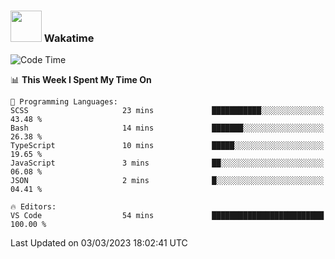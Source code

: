 ### <img src="https://media.giphy.com/media/VgCDAzcKvsR6OM0uWg/giphy.gif" width="50"> Wakatime

  <!--START_SECTION:waka-->
![Code Time](http://img.shields.io/badge/Code%20Time-1%2C297%20hrs%2026%20mins-blue)

📊 **This Week I Spent My Time On** 

```text
💬 Programming Languages: 
SCSS                     23 mins             ███████████░░░░░░░░░░░░░░   43.48 % 
Bash                     14 mins             ███████░░░░░░░░░░░░░░░░░░   26.38 % 
TypeScript               10 mins             █████░░░░░░░░░░░░░░░░░░░░   19.65 % 
JavaScript               3 mins              ██░░░░░░░░░░░░░░░░░░░░░░░   06.08 % 
JSON                     2 mins              █░░░░░░░░░░░░░░░░░░░░░░░░   04.41 % 

🔥 Editors: 
VS Code                  54 mins             █████████████████████████   100.00 % 
```


 Last Updated on 03/03/2023 18:02:41 UTC
<!--END_SECTION:waka-->
